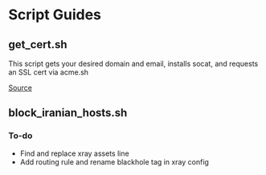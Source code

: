# Script Guides

## get_cert.sh

This script gets your desired domain and email, installs socat, and requests an SSL cert via acme.sh

[Source](https://gozargah.github.io/marzban/examples/issue-ssl-certificate)

## block_iranian_hosts.sh

### To-do

- Find and replace xray assets line
- Add routing rule and rename blackhole tag in xray config
